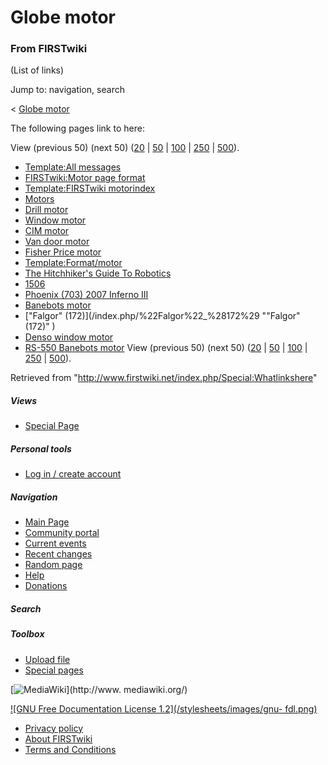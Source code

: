 # Globe motor

### From FIRSTwiki

(List of links)

Jump to: navigation, search

&lt; [Globe motor](/index.php?title=Globe_motor&redirect=no "Globe motor" )  

The following pages link to here:

View (previous 50) (next 50)
([20](/index.php?title=Special:Whatlinkshere/Globe_motor&limit=20&from=0
"Special:Whatlinkshere/Globe motor" ) |
[50](/index.php?title=Special:Whatlinkshere/Globe_motor&limit=50&from=0
"Special:Whatlinkshere/Globe motor" ) |
[100](/index.php?title=Special:Whatlinkshere/Globe_motor&limit=100&from=0
"Special:Whatlinkshere/Globe motor" ) |
[250](/index.php?title=Special:Whatlinkshere/Globe_motor&limit=250&from=0
"Special:Whatlinkshere/Globe motor" ) |
[500](/index.php?title=Special:Whatlinkshere/Globe_motor&limit=500&from=0
"Special:Whatlinkshere/Globe motor" )).

  * [Template:All messages](/index.php/Template:All_messages "Template:All messages" )
  * [FIRSTwiki:Motor page format](/index.php/FIRSTwiki:Motor_page_format "FIRSTwiki:Motor page format" )
  * [Template:FIRSTwiki motorindex](/index.php/Template:FIRSTwiki_motorindex "Template:FIRSTwiki motorindex" )
  * [Motors](/index.php/Motors "Motors" )
  * [Drill motor](/index.php/Drill_motor "Drill motor" )
  * [Window motor](/index.php/Window_motor "Window motor" )
  * [CIM motor](/index.php/CIM_motor "CIM motor" )
  * [Van door motor](/index.php/Van_door_motor "Van door motor" )
  * [Fisher Price motor](/index.php/Fisher_Price_motor "Fisher Price motor" )
  * [Template:Format/motor](/index.php/Template:Format/motor "Template:Format/motor" )
  * [The Hitchhiker's Guide To Robotics](/index.php/The_Hitchhiker%27s_Guide_To_Robotics "The Hitchhiker's Guide To Robotics" )
  * [1506](/index.php/1506 "1506" )
  * [Phoenix (703) 2007 Inferno III](/index.php/Phoenix_%28703%29_2007_Inferno_III "Phoenix \(703\) 2007 Inferno III" )
  * [Banebots motor](/index.php/Banebots_motor "Banebots motor" )
  * ["Falgor" (172)](/index.php/%22Falgor%22_%28172%29 ""Falgor" \(172\)" )
  * [Denso window motor](/index.php/Denso_window_motor "Denso window motor" )
  * [RS-550 Banebots motor](/index.php/RS-550_Banebots_motor "RS-550 Banebots motor" )
View (previous 50) (next 50)
([20](/index.php?title=Special:Whatlinkshere/Globe_motor&limit=20&from=0
"Special:Whatlinkshere/Globe motor" ) |
[50](/index.php?title=Special:Whatlinkshere/Globe_motor&limit=50&from=0
"Special:Whatlinkshere/Globe motor" ) |
[100](/index.php?title=Special:Whatlinkshere/Globe_motor&limit=100&from=0
"Special:Whatlinkshere/Globe motor" ) |
[250](/index.php?title=Special:Whatlinkshere/Globe_motor&limit=250&from=0
"Special:Whatlinkshere/Globe motor" ) |
[500](/index.php?title=Special:Whatlinkshere/Globe_motor&limit=500&from=0
"Special:Whatlinkshere/Globe motor" )).

Retrieved from "<http://www.firstwiki.net/index.php/Special:Whatlinkshere>"

##### Views

  * [Special Page](/index.php/Special:Whatlinkshere/Globe_motor)

##### Personal tools

  * [Log in / create account](/index.php?title=Special:Userlogin&returnto=Special:Whatlinkshere)

[](/index.php/Main_Page "Main Page" )

##### Navigation

  * [Main Page](/index.php/Main_Page)
  * [Community portal](/index.php/FIRSTwiki:Community_portal)
  * [Current events](/index.php/Current_events)
  * [Recent changes](/index.php/Special:Recentchanges)
  * [Random page](/index.php/Special:Random)
  * [Help](/index.php/Help:Contents)
  * [Donations](/index.php/FIRSTwiki:Site_support)

##### Search



##### Toolbox

  * [Upload file](/index.php/Special:Upload)
  * [Special pages](/index.php/Special:Specialpages)

[![MediaWiki](/skins/common/images/poweredby_mediawiki_88x31.png)](http://www.
mediawiki.org/)

[![GNU Free Documentation License 1.2](/stylesheets/images/gnu-
fdl.png)](http://www.gnu.org/copyleft/fdl.html)

  * [Privacy policy](/index.php/FIRSTwiki:Privacy_policy "FIRSTwiki:Privacy policy" )
  * [About FIRSTwiki](/index.php/FIRSTwiki:About "FIRSTwiki:About" )
  * [Terms and Conditions](/index.php/FIRSTwiki:Terms_and_conditions "FIRSTwiki:Terms and conditions" )

